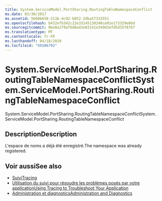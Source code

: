 ```yaml
---
title: System.ServiceModel.PortSharing.RoutingTableNamespaceConflict
ms.date: 03/30/2017
ms.assetid: 5698b658-211b-4c92-b052-2dba57315551
ms.openlocfilehash: b432efb342c22e33145130240ce01e173329e8bd
ms.sourcegitcommit: 0be8a279af6d8a43e03141e349d3efd5d35f8767
ms.translationtype: MT
ms.contentlocale: fr-FR
ms.lasthandoff: 04/18/2019
ms.locfileid: "59106793"
---
```

# <a name="systemservicemodelportsharingroutingtablenamespaceconflict"></a><span data-ttu-id="b42fc-102">System.ServiceModel.PortSharing.RoutingTableNamespaceConflict</span><span class="sxs-lookup"><span data-stu-id="b42fc-102">System.ServiceModel.PortSharing.RoutingTableNamespaceConflict</span></span>
<span data-ttu-id="b42fc-103">System.ServiceModel.PortSharing.RoutingTableNamespaceConflict</span><span class="sxs-lookup"><span data-stu-id="b42fc-103">System.ServiceModel.PortSharing.RoutingTableNamespaceConflict</span></span>  
  
## <a name="description"></a><span data-ttu-id="b42fc-104">Description</span><span class="sxs-lookup"><span data-stu-id="b42fc-104">Description</span></span>  
 <span data-ttu-id="b42fc-105">L'espace de noms a déjà été enregistré.</span><span class="sxs-lookup"><span data-stu-id="b42fc-105">The namespace was already registered.</span></span>  
  
## <a name="see-also"></a><span data-ttu-id="b42fc-106">Voir aussi</span><span class="sxs-lookup"><span data-stu-id="b42fc-106">See also</span></span>

- [<span data-ttu-id="b42fc-107">Suivi</span><span class="sxs-lookup"><span data-stu-id="b42fc-107">Tracing</span></span>](../../../../../docs/framework/wcf/diagnostics/tracing/index.md)
- [<span data-ttu-id="b42fc-108">Utilisation du suivi pour résoudre les problèmes posés par votre application</span><span class="sxs-lookup"><span data-stu-id="b42fc-108">Using Tracing to Troubleshoot Your Application</span></span>](../../../../../docs/framework/wcf/diagnostics/tracing/using-tracing-to-troubleshoot-your-application.md)
- [<span data-ttu-id="b42fc-109">Administration et diagnostics</span><span class="sxs-lookup"><span data-stu-id="b42fc-109">Administration and Diagnostics</span></span>](../../../../../docs/framework/wcf/diagnostics/index.md)
